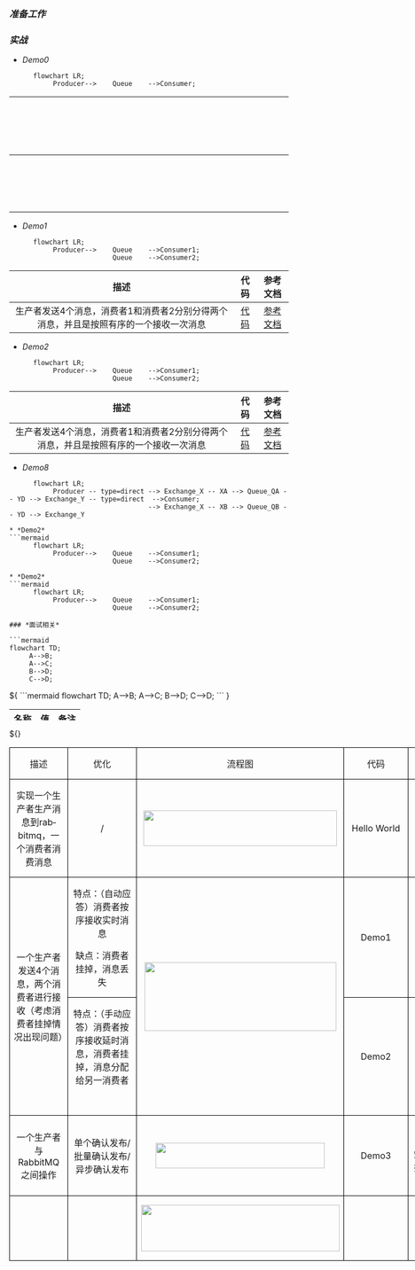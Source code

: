 ### *准备工作*


### *实战*
* *Demo0*
```mermaid
      flowchart LR;
           Producer-->    Queue    -->Consumer;
```
| <div style="width:2900px">描述</div>  | 代码      | 参考文档   |
|    :----:   |          :---: |  :---: |
| 实现一个生产者生产消息到rabbitmq，一个消费者消费消息       | [代码](https://github.com/zengjunhuai/Code/tree/master/MQProject/RabbitMQProject/Hellow%20World "悬停显示")  | [参考文档](https://www.yuque.com/yuqueyonghu7as8iq/ptfglx/tguuvso1rbti52by) |

* *Demo1*
```mermaid
      flowchart LR;
           Producer-->    Queue    -->Consumer1;
                          Queue    -->Consumer2;
```
| 描述  | 代码      | 参考文档   |
|    :----:   |          :---: |  :---: |
| 生产者发送4个消息，消费者1和消费者2分别分得两个消息，并且是按照有序的一个接收一次消息      | [代码](https://github.com/zengjunhuai/Code/tree/master/MQProject/RabbitMQProject/Demo1 "悬停显示")  | [参考文档](https://www.yuque.com/yuqueyonghu7as8iq/ptfglx/meu9rhvidncelqfc) |

* *Demo2*
```mermaid
      flowchart LR;
           Producer-->    Queue    -->Consumer1;
                          Queue    -->Consumer2;
```
| 描述  | 代码      | 参考文档   |
|    :----:   |          :---: |  :---: |
| 生产者发送4个消息，消费者1和消费者2分别分得两个消息，并且是按照有序的一个接收一次消息      | [代码](https://github.com/zengjunhuai/Code/tree/master/MQProject/RabbitMQProject/Demo1 "悬停显示")  | [参考文档](https://www.yuque.com/yuqueyonghu7as8iq/ptfglx/meu9rhvidncelqfc) |

* *Demo8*
```mermaid
      flowchart LR;
           Producer -- type=direct --> Exchange_X -- XA --> Queue_QA -- YD --> Exchange_Y -- type=direct  -->Consumer;
                                   --> Exchange_X -- XB --> Queue_QB -- YD --> Exchange_Y 

* *Demo2*
```mermaid
      flowchart LR;
           Producer-->    Queue    -->Consumer1;
                          Queue    -->Consumer2;

* *Demo2*
```mermaid
      flowchart LR;
           Producer-->    Queue    -->Consumer1;
                          Queue    -->Consumer2;

### *面试相关*

```mermaid
flowchart TD;
     A-->B;
     A-->C;
     B-->D;
     C-->D;
```

<table width="">
    <thead style="display:inline-block; width: 100%; height: 20px">
        <tr>
            <th>名称</th>
            <th>值</th>
            <th>备注</th>
        </tr>
    </thead>
    <tbody class='mermaid'>
    ${
    ```mermaid
    flowchart TD;
         A-->B;
         A-->C;
         B-->D;
         C-->D;
    ```
    }
    </tbody>
</table>
<div class='```mermaid
                                       flowchart TD;
                                            A-->B;
                                            A-->C;
                                            B-->D;
                                            C-->D;
                                       ```'>${}</div>


<table class=MsoTableGrid border=1 cellspacing=0 cellpadding=0 width=0
 style='width:680.0pt;border-collapse:collapse;border:none;mso-border-alt:solid windowtext .5pt;
 mso-yfti-tbllook:1184;mso-padding-alt:0cm 5.4pt 0cm 5.4pt'>
 <tr style='mso-yfti-irow:0;mso-yfti-firstrow:yes'>
  <td width=93 style='width:70.5pt;border:solid windowtext 1.0pt;mso-border-alt:
  solid windowtext .5pt;padding:0cm 5.4pt 0cm 5.4pt'>
  <p class=MsoNormal align=center style='text-align:center'>描述</p>
  </td>
  <td width=127 style='width:99.2pt;border:solid windowtext 1.0pt;border-left:
  none;mso-border-left-alt:solid windowtext .5pt;mso-border-alt:solid windowtext .5pt;
  padding:0cm 5.4pt 0cm 5.4pt'>
  <p class=MsoNormal align=center style='text-align:center'>优化</p>
  </td>
  <td width=373 style='width:264.35pt;border:solid windowtext 1.0pt;border-left:
  none;mso-border-left-alt:solid windowtext .5pt;mso-border-alt:solid windowtext .5pt;
  padding:0cm 5.4pt 0cm 5.4pt'>
  <p class=MsoNormal align=center style='text-align:center'>流程图</p>
  </td>
  <td width=112 style='width:86.3pt;border:solid windowtext 1.0pt;border-left:
  none;mso-border-left-alt:solid windowtext .5pt;mso-border-alt:solid windowtext .5pt;
  padding:0cm 5.4pt 0cm 5.4pt'>
  <p class=MsoNormal align=center style='text-align:center'>代码</p>
  </td>
  <td width=202 style='width:159.65pt;border:solid windowtext 1.0pt;border-left:
  none;mso-border-left-alt:solid windowtext .5pt;mso-border-alt:solid windowtext .5pt;
  padding:0cm 5.4pt 0cm 5.4pt'>
  <p class=MsoNormal align=center style='text-align:center'>参考文档</p>
  </td>
 </tr>
 <tr style='mso-yfti-irow:1'>
  <td width=93 style='width:70.5pt;border:solid windowtext 1.0pt;border-top:
  none;mso-border-top-alt:solid windowtext .5pt;mso-border-alt:solid windowtext .5pt;
  padding:0cm 5.4pt 0cm 5.4pt'>
  <p class=MsoNormal align=center style='text-align:center'>实现一个生产者生产消息到<span
  class=SpellE><span lang=EN-US>rabbitmq</span></span>，一个消费者消费消息</p>
  </td>
  <td width=127 style='width:99.2pt;border-top:none;border-left:none;
  border-bottom:solid windowtext 1.0pt;border-right:solid windowtext 1.0pt;
  mso-border-top-alt:solid windowtext .5pt;mso-border-left-alt:solid windowtext .5pt;
  mso-border-alt:solid windowtext .5pt;padding:0cm 5.4pt 0cm 5.4pt'>
  <p class=MsoNormal align=center style='text-align:center'><span lang=EN-US>/</span></p>
  </td>
  <td width=373 style='width:264.35pt;border-top:none;border-left:none;
  border-bottom:solid windowtext 1.0pt;border-right:solid windowtext 1.0pt;
  mso-border-top-alt:solid windowtext .5pt;mso-border-left-alt:solid windowtext .5pt;
  mso-border-alt:solid windowtext .5pt;padding:0cm 5.4pt 0cm 5.4pt'>
  <p class=MsoNormal align=center style='text-align:center'><span lang=EN-US><!--[if gte vml 1]><v:shapetype
   id="_x0000_t75" coordsize="21600,21600" o:spt="75" o:preferrelative="t"
   path="m@4@5l@4@11@9@11@9@5xe" filled="f" stroked="f">
   <v:stroke joinstyle="miter"/>
   <v:formulas>
    <v:f eqn="if lineDrawn pixelLineWidth 0"/>
    <v:f eqn="sum @0 1 0"/>
    <v:f eqn="sum 0 0 @1"/>
    <v:f eqn="prod @2 1 2"/>
    <v:f eqn="prod @3 21600 pixelWidth"/>
    <v:f eqn="prod @3 21600 pixelHeight"/>
    <v:f eqn="sum @0 0 1"/>
    <v:f eqn="prod @6 1 2"/>
    <v:f eqn="prod @7 21600 pixelWidth"/>
    <v:f eqn="sum @8 21600 0"/>
    <v:f eqn="prod @7 21600 pixelHeight"/>
    <v:f eqn="sum @10 21600 0"/>
   </v:formulas>
   <v:path o:extrusionok="f" gradientshapeok="t" o:connecttype="rect"/>
   <o:lock v:ext="edit" aspectratio="t"/>
  </v:shapetype><v:shape id="_x0000_i1682" type="#_x0000_t75" style='width:261.75pt;
   height:48pt' o:ole="">
   <v:imagedata src="https://github.com/zengjunhuai/Code/tree/master/MQProject/RabbitMQProject/static/test.files/image001.emz" o:title=""/>
  </v:shape><![endif]--><![if !vml]><img width=349 height=64
  src="https://github.com/zengjunhuai/Code/tree/master/MQProject/RabbitMQProject/static/test.files/image002.png" v:shapes="_x0000_i1682"><![endif]><!--[if gte mso 9]><xml>
   <o:OLEObject Type="Embed" ProgID="Visio.Drawing.15" ShapeID="_x0000_i1682"
    DrawAspect="Content" ObjectID="_1747225016">
   </o:OLEObject>
  </xml><![endif]--></span></p>
  </td>
  <td width=112 style='width:86.3pt;border-top:none;border-left:none;
  border-bottom:solid windowtext 1.0pt;border-right:solid windowtext 1.0pt;
  mso-border-top-alt:solid windowtext .5pt;mso-border-left-alt:solid windowtext .5pt;
  mso-border-alt:solid windowtext .5pt;padding:0cm 5.4pt 0cm 5.4pt'>
  <p class=MsoNormal align=center style='text-align:center'><span lang=EN-US>Hello
  World</span></p>
  </td>
  <td width=202 style='width:159.65pt;border-top:none;border-left:none;
  border-bottom:solid windowtext 1.0pt;border-right:solid windowtext 1.0pt;
  mso-border-top-alt:solid windowtext .5pt;mso-border-left-alt:solid windowtext .5pt;
  mso-border-alt:solid windowtext .5pt;padding:0cm 5.4pt 0cm 5.4pt'>
  <p class=MsoNormal align=center style='text-align:center'>参考文档</p>
  <p class=MsoNormal align=center style='text-align:center'>知识点：</p>
  </td>
 </tr>
 <tr style='mso-yfti-irow:2'>
  <td width=93 rowspan=2 style='width:70.5pt;border:solid windowtext 1.0pt;
  border-top:none;mso-border-top-alt:solid windowtext .5pt;mso-border-alt:solid windowtext .5pt;
  padding:0cm 5.4pt 0cm 5.4pt'>
  <p class=MsoNormal align=center style='text-align:center'>一个生产者发送<span
  lang=EN-US>4</span>个消息，两个消费者进行接收（考虑消费者挂掉情况出现问题）</p>
  </td>
  <td width=127 style='width:99.2pt;border-top:none;border-left:none;
  border-bottom:solid windowtext 1.0pt;border-right:solid windowtext 1.0pt;
  mso-border-top-alt:solid windowtext .5pt;mso-border-left-alt:solid windowtext .5pt;
  mso-border-alt:solid windowtext .5pt;padding:0cm 5.4pt 0cm 5.4pt'>
  <p class=MsoNormal align=center style='text-align:center'>特点：（自动应答）消费者按序接收实时消息</p>
  <p class=MsoNormal align=center style='text-align:center'>缺点：消费者挂掉，消息丢失</p>
  </td>
  <td width=373 rowspan=2 style='width:264.35pt;border-top:none;border-left:
  none;border-bottom:solid windowtext 1.0pt;border-right:solid windowtext 1.0pt;
  mso-border-top-alt:solid windowtext .5pt;mso-border-left-alt:solid windowtext .5pt;
  mso-border-alt:solid windowtext .5pt;padding:0cm 5.4pt 0cm 5.4pt'>
  <p class=MsoNormal align=center style='text-align:center'><span lang=EN-US><!--[if gte vml 1]><v:shape
   id="_x0000_i1683" type="#_x0000_t75" style='width:259.5pt;height:93pt'
   o:ole="">
   <v:imagedata src="https://github.com/zengjunhuai/Code/tree/master/MQProject/RabbitMQProject/static/test.files/image003.emz" o:title=""/>
  </v:shape><![endif]--><![if !vml]><img width=346 height=124
  src="https://github.com/zengjunhuai/Code/tree/master/MQProject/RabbitMQProject/static/test.files/image004.png" v:shapes="_x0000_i1683"><![endif]><!--[if gte mso 9]><xml>
   <o:OLEObject Type="Embed" ProgID="Visio.Drawing.15" ShapeID="_x0000_i1683"
    DrawAspect="Content" ObjectID="_1747225017">
   </o:OLEObject>
  </xml><![endif]--></span></p>
  </td>
  <td width=112 style='width:86.3pt;border-top:none;border-left:none;
  border-bottom:solid windowtext 1.0pt;border-right:solid windowtext 1.0pt;
  mso-border-top-alt:solid windowtext .5pt;mso-border-left-alt:solid windowtext .5pt;
  mso-border-alt:solid windowtext .5pt;padding:0cm 5.4pt 0cm 5.4pt'>
  <p class=MsoNormal align=center style='text-align:center'><span lang=EN-US>Demo1</span></p>
  </td>
  <td width=202 style='width:159.65pt;border-top:none;border-left:none;
  border-bottom:solid windowtext 1.0pt;border-right:solid windowtext 1.0pt;
  mso-border-top-alt:solid windowtext .5pt;mso-border-left-alt:solid windowtext .5pt;
  mso-border-alt:solid windowtext .5pt;padding:0cm 5.4pt 0cm 5.4pt'>
  <p class=MsoNormal align=center style='text-align:center'>参考文档</p>
  <p class=MsoNormal align=center style='text-align:center'>知识点：轮询分发消息</p>
  </td>
 </tr>
 <tr style='mso-yfti-irow:3'>
  <td width=127 style='width:99.2pt;border-top:none;border-left:none;
  border-bottom:solid windowtext 1.0pt;border-right:solid windowtext 1.0pt;
  mso-border-top-alt:solid windowtext .5pt;mso-border-left-alt:solid windowtext .5pt;
  mso-border-alt:solid windowtext .5pt;padding:0cm 5.4pt 0cm 5.4pt'>
  <p class=MsoNormal align=center style='text-align:center'>特点：（手动应答）消费者按序接收延时消息，消费者挂掉，消息分配给另一消费者</p>
  <p class=MsoNormal align=center style='text-align:center'><span lang=EN-US><o:p>&nbsp;</o:p></span></p>
  </td>
  <td width=112 style='width:86.3pt;border-top:none;border-left:none;
  border-bottom:solid windowtext 1.0pt;border-right:solid windowtext 1.0pt;
  mso-border-top-alt:solid windowtext .5pt;mso-border-left-alt:solid windowtext .5pt;
  mso-border-alt:solid windowtext .5pt;padding:0cm 5.4pt 0cm 5.4pt'>
  <p class=MsoNormal align=center style='text-align:center'><span lang=EN-US>Demo2</span></p>
  </td>
  <td width=202 style='width:159.65pt;border-top:none;border-left:none;
  border-bottom:solid windowtext 1.0pt;border-right:solid windowtext 1.0pt;
  mso-border-top-alt:solid windowtext .5pt;mso-border-left-alt:solid windowtext .5pt;
  mso-border-alt:solid windowtext .5pt;padding:0cm 5.4pt 0cm 5.4pt'>
  <p class=MsoNormal align=center style='text-align:center'><span lang=EN-US><a
  href="https://www.yuque.com/yuqueyonghu7as8iq/ptfglx/yytzes8tb7487cvz"><span
  lang=EN-US><span lang=EN-US>参考文档</span></span></a><span class=MsoHyperlink><o:p></o:p></span></span></p>
  <p class=MsoNormal align=center style='text-align:center'>知识点：消息应答</p>
  </td>
 </tr>
 <tr style='mso-yfti-irow:4'>
  <td width=93 style='width:70.5pt;border:solid windowtext 1.0pt;border-top:
  none;mso-border-top-alt:solid windowtext .5pt;mso-border-alt:solid windowtext .5pt;
  padding:0cm 5.4pt 0cm 5.4pt'>
  <p class=MsoNormal align=center style='text-align:center'>一个生产者与<span
  class=SpellE><span lang=EN-US>RabbitMQ</span></span>之间操作</p>
  </td>
  <td width=127 style='width:99.2pt;border-top:none;border-left:none;
  border-bottom:solid windowtext 1.0pt;border-right:solid windowtext 1.0pt;
  mso-border-top-alt:solid windowtext .5pt;mso-border-left-alt:solid windowtext .5pt;
  mso-border-alt:solid windowtext .5pt;padding:0cm 5.4pt 0cm 5.4pt'>
  <p class=MsoNormal align=center style='text-align:center'>单个确认发布<span
  lang=EN-US>/</span>批量确认发布<span lang=EN-US>/</span>异步确认发布</p>
  </td>
  <td width=373 style='width:264.35pt;border-top:none;border-left:none;
  border-bottom:solid windowtext 1.0pt;border-right:solid windowtext 1.0pt;
  mso-border-top-alt:solid windowtext .5pt;mso-border-left-alt:solid windowtext .5pt;
  mso-border-alt:solid windowtext .5pt;padding:0cm 5.4pt 0cm 5.4pt'>
  <p class=MsoNormal align=center style='text-align:center'><span lang=EN-US><!--[if gte vml 1]><v:shape
   id="_x0000_i1684" type="#_x0000_t75" style='width:228.75pt;height:34.5pt'
   o:ole="">
   <v:imagedata src="https://github.com/zengjunhuai/Code/tree/master/MQProject/RabbitMQProject/static/test.files/image005.emz" o:title=""/>
  </v:shape><![endif]--><![if !vml]><img border=0 width=305 height=46
  src="https://github.com/zengjunhuai/Code/tree/master/MQProject/RabbitMQProject/static/test.files/image006.png" v:shapes="_x0000_i1684"><![endif]><!--[if gte mso 9]><xml>
   <o:OLEObject Type="Embed" ProgID="Visio.Drawing.15" ShapeID="_x0000_i1684"
    DrawAspect="Content" ObjectID="_1747225018">
   </o:OLEObject>
  </xml><![endif]--></span></p>
  </td>
  <td width=112 style='width:86.3pt;border-top:none;border-left:none;
  border-bottom:solid windowtext 1.0pt;border-right:solid windowtext 1.0pt;
  mso-border-top-alt:solid windowtext .5pt;mso-border-left-alt:solid windowtext .5pt;
  mso-border-alt:solid windowtext .5pt;padding:0cm 5.4pt 0cm 5.4pt'>
  <p class=MsoNormal align=center style='text-align:center'><span lang=EN-US>Demo3</span></p>
  </td>
  <td width=202 style='width:159.65pt;border-top:none;border-left:none;
  border-bottom:solid windowtext 1.0pt;border-right:solid windowtext 1.0pt;
  mso-border-top-alt:solid windowtext .5pt;mso-border-left-alt:solid windowtext .5pt;
  mso-border-alt:solid windowtext .5pt;padding:0cm 5.4pt 0cm 5.4pt'>
  <p class=MsoNormal align=center style='text-align:center'>参考文档</p>
  <p class=MsoNormal align=center style='text-align:center'>知识点：单个确认发布<span
  lang=EN-US>/</span>批量确认发布<span lang=EN-US>/</span>异步确认发布</p>
  </td>
 </tr>
 <tr style='mso-yfti-irow:5;mso-yfti-lastrow:yes'>
  <td width=93 style='width:70.5pt;border:solid windowtext 1.0pt;border-top:
  none;mso-border-top-alt:solid windowtext .5pt;mso-border-alt:solid windowtext .5pt;
  padding:0cm 5.4pt 0cm 5.4pt'>
  <p class=MsoNormal align=center style='text-align:center'><span lang=EN-US><o:p>&nbsp;</o:p></span></p>
  </td>
  <td width=127 style='width:99.2pt;border-top:none;border-left:none;
  border-bottom:solid windowtext 1.0pt;border-right:solid windowtext 1.0pt;
  mso-border-top-alt:solid windowtext .5pt;mso-border-left-alt:solid windowtext .5pt;
  mso-border-alt:solid windowtext .5pt;padding:0cm 5.4pt 0cm 5.4pt'>
  <p class=MsoNormal align=center style='text-align:center'><span lang=EN-US><o:p>&nbsp;</o:p></span></p>
  </td>
  <td width=373 style='width:264.35pt;border-top:none;border-left:none;
  border-bottom:solid windowtext 1.0pt;border-right:solid windowtext 1.0pt;
  mso-border-top-alt:solid windowtext .5pt;mso-border-left-alt:solid windowtext .5pt;
  mso-border-alt:solid windowtext .5pt;padding:0cm 5.4pt 0cm 5.4pt'>
  <p class=MsoNormal align=center style='text-align:center'><span lang=EN-US><!--[if gte vml 1]><v:shape
   id="_x0000_i1685" type="#_x0000_t75" style='width:268.5pt;height:63pt'
   o:ole="">
   <v:imagedata src="https://github.com/zengjunhuai/Code/tree/master/MQProject/RabbitMQProject/static/test.files/image007.emz" o:title=""/>
  </v:shape><![endif]--><![if !vml]><img border=0 width=358 height=84
  src="https://github.com/zengjunhuai/Code/tree/master/MQProject/RabbitMQProject/static/test.files/image008.png" v:shapes="_x0000_i1685"><![endif]><!--[if gte mso 9]><xml>
   <o:OLEObject Type="Embed" ProgID="Visio.Drawing.15" ShapeID="_x0000_i1685"
    DrawAspect="Content" ObjectID="_1747225019">
   </o:OLEObject>
  </xml><![endif]--></span></p>
  </td>
  <td width=112 style='width:86.3pt;border-top:none;border-left:none;
  border-bottom:solid windowtext 1.0pt;border-right:solid windowtext 1.0pt;
  mso-border-top-alt:solid windowtext .5pt;mso-border-left-alt:solid windowtext .5pt;
  mso-border-alt:solid windowtext .5pt;padding:0cm 5.4pt 0cm 5.4pt'>
  <p class=MsoNormal align=center style='text-align:center'><span lang=EN-US><o:p>&nbsp;</o:p></span></p>
  </td>
  <td width=202 style='width:159.65pt;border-top:none;border-left:none;
  border-bottom:solid windowtext 1.0pt;border-right:solid windowtext 1.0pt;
  mso-border-top-alt:solid windowtext .5pt;mso-border-left-alt:solid windowtext .5pt;
  mso-border-alt:solid windowtext .5pt;padding:0cm 5.4pt 0cm 5.4pt'>
  <p class=MsoNormal align=center style='text-align:center'><span lang=EN-US><o:p>&nbsp;</o:p></span></p>
  </td>
 </tr>
</table>





